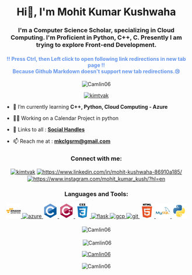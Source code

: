 <h1 align="center">Hi👋, I'm Mohit Kumar Kushwaha</h1>
<h3 align="center">I'm a Computer Science Scholar, specializing in Cloud Computing. I'm Proficient in Python, C++, C. Presently I am trying to explore Front-end Development.  </h3>
<h4 align="center" style="color:cornflowerblue"><b>!! Press Ctrl, then Left click to open following link redirections in new tab page !! <br> </b><b>Because Github Markdown doesn't support new tab redirections.😢</b></h4>

<p align="middle"> <img src="https://komarev.com/ghpvc/?username=Camlin06&label=PROFILE%20VISITS&color=blueviolet&style=flat" alt="Camlin06" /> </p>

<p align="middle"> <a href="https://twitter.com/kimtvak" target="blank"><img src="https://img.shields.io/twitter/follow/kimtvak?logo=twitter&style=for-the-badge" alt="kimtvak" /></a> </p>

- 🌱 I’m currently learning **C++, Python, Cloud Computing - Azure**

- 👨‍💻 Working on a Calendar Project in python

- 🔗 Links to all : [**Social Handles**](https://linktr.ee/mohit_kushwaha)

- 📫 Reach me at : <a href="mailto:email@example.com?subject=Mail from our Website">**mkclgsrm@gmail.com**</a>

<h3 align="middle">Connect with me:</h3>
<p align="middle">
<a href="https://twitter.com/kimtvak" target="blank"><img align="center" src="https://raw.githubusercontent.com/rahuldkjain/github-profile-readme-generator/master/src/images/icons/Social/twitter.svg" alt="kimtvak" height="30" width="40" /></a>
<a href="https://linkedin.com/in/https://www.linkedin.com/in/mohit-kushwaha-86910a185/" target="blank"><img align="center" src="https://raw.githubusercontent.com/rahuldkjain/github-profile-readme-generator/master/src/images/icons/Social/linked-in-alt.svg" alt="https://www.linkedin.com/in/mohit-kushwaha-86910a185/" height="30" width="40" /></a>
<a href="https://instagram.com/https://www.instagram.com/mohit_kumar_kush/?hl=en" target="blank"><img align="center" src="https://raw.githubusercontent.com/rahuldkjain/github-profile-readme-generator/master/src/images/icons/Social/instagram.svg" alt="https://www.instagram.com/mohit_kumar_kush/?hl=en" height="30" width="40" /></a>
</p>

<h3 align="center">Languages and Tools:</h3>
<div align ="middle">
<p align="middle"> <a href="https://aws.amazon.com" target="_blank"> <img src="https://raw.githubusercontent.com/devicons/devicon/master/icons/amazonwebservices/amazonwebservices-original-wordmark.svg" alt="aws" width="40" height="40"/> </a> <a href="https://azure.microsoft.com/en-in/" target="_blank"> <img src="https://www.vectorlogo.zone/logos/microsoft_azure/microsoft_azure-icon.svg" alt="azure" width="40" height="40"/> </a> <a href="https://www.cprogramming.com/" target="_blank"> <img src="https://raw.githubusercontent.com/devicons/devicon/master/icons/c/c-original.svg" alt="c" width="40" height="40"/> </a> <a href="https://www.w3schools.com/cpp/" target="_blank"> <img src="https://raw.githubusercontent.com/devicons/devicon/master/icons/cplusplus/cplusplus-original.svg" alt="cplusplus" width="40" height="40"/> </a> <a href="https://www.w3schools.com/css/" target="_blank"> <img src="https://raw.githubusercontent.com/devicons/devicon/master/icons/css3/css3-original-wordmark.svg" alt="css3" width="40" height="40"/> </a> <a href="https://flask.palletsprojects.com/" target="_blank"> <img src="https://www.vectorlogo.zone/logos/pocoo_flask/pocoo_flask-icon.svg" alt="flask" width="40" height="40"/> </a> <a href="https://cloud.google.com" target="_blank"> <img src="https://www.vectorlogo.zone/logos/google_cloud/google_cloud-icon.svg" alt="gcp" width="40" height="40"/> </a> <a href="https://git-scm.com/" target="_blank"> <img src="https://www.vectorlogo.zone/logos/git-scm/git-scm-icon.svg" alt="git" width="40" height="40"/> </a> <a href="https://www.w3.org/html/" target="_blank"> <img src="https://raw.githubusercontent.com/devicons/devicon/master/icons/html5/html5-original-wordmark.svg" alt="html5" width="40" height="40"/> </a> <a href="https://www.mysql.com/" target="_blank"> <img src="https://raw.githubusercontent.com/devicons/devicon/master/icons/mysql/mysql-original-wordmark.svg" alt="mysql" width="40" height="40"/> </a> <a href="https://www.python.org" target="_blank"> <img src="https://raw.githubusercontent.com/devicons/devicon/master/icons/python/python-original.svg" alt="python" width="40" height="40"/> </a> </p>

<p><img align="middle" src="https://github-readme-stats.vercel.app/api/top-langs?username=Camlin06&show_icons=true&theme=cobalt&locale=en&layout=compact" alt="Camlin06" /></p>

<p>&nbsp;<img align="middle" src="https://github-readme-stats.vercel.app/api?username=Camlin06&show_icons=true&theme=cobalt&bg_color=000700&locale=en" alt="Camlin06" /></p>

<p align="middle"> <a href="https://github.com/ryo-ma/github-profile-trophy"><img src="https://github-profile-trophy.vercel.app/?username=Camlin06" alt="Camlin06" /></a> </p>

<p><img align="center" src="https://github-readme-streak-stats.herokuapp.com/?user=Camlin06&" alt="Camlin06" /></p>
</div>
